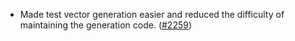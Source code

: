 - Made test vector generation easier and reduced the difficulty of maintaining
  the generation code. ([\#2259](https://github.com/anoma/namada/pull/2259))